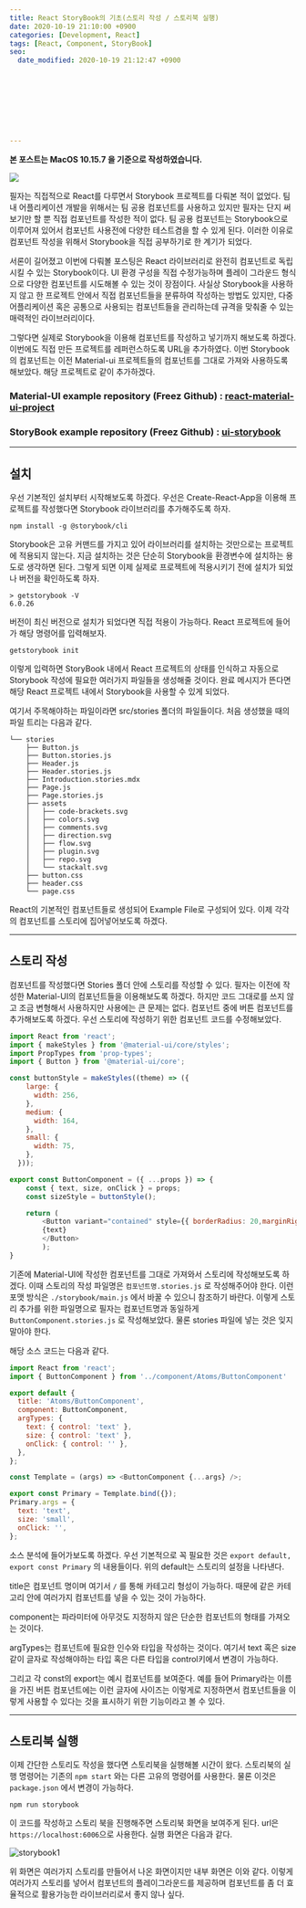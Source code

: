 ```yaml
---
title: React StoryBook의 기초(스토리 작성 / 스토리북 실행)
date: 2020-10-19 21:10:00 +0900
categories: [Development, React]
tags: [React, Component, StoryBook]
seo:
  date_modified: 2020-10-19 21:12:47 +0900









---
```


**본 포스트는 MacOS 10.15.7 을 기준으로 작성하였습니다.**

![](../../assets/img/2020_10_19_storybook/storybook0.jpg)

필자는 직접적으로 React를 다루면서 Storybook 프로젝트를 다뤄본 적이 없었다. 팀 내 어플리케이션 개발을 위해서는 팀 공용 컴포넌트를 사용하고 있지만 필자는 단지 써보기만 할 뿐 직접 컴포넌트를 작성한 적이 없다. 팀 공용 컴포넌트는 Storybook으로 이루어져 있어서 컴포넌트 사용전에 다양한 테스트겸을 할 수 있게 된다. 이러한 이유로 컴포넌트 작성을 위해서 Storybook을 직접 공부하기로 한 계기가 되었다.

서론이 길어졌고 이번에 다뤄볼 포스팅은 React 라이브러리로 완전히 컴포넌트로 독립시킬 수 있는 Storybook이다. UI 환경 구성을 직접 수정가능하며 플레이 그라운드 형식으로 다양한 컴포넌트를 시도해볼 수 있는 것이 장점이다. 사실상 Storybook을 사용하지 않고 한 프로젝트 안에서 직접 컴포넌트들을 분류하여 작성하는 방법도 있지만, 다중 어플리케이션 혹은 공통으로 사용되는 컴포넌트들을 관리하는데 규격을 맞춰줄 수 있는 매력적인 라이브러리이다.

그렇다면 실제로 Storybook을 이용해 컴포넌트를 작성하고 넣기까지 해보도록 하겠다. 이번에도 직접 만든 프로젝트를 레퍼런스하도록 URL을 추가하였다. 이번 Storybook의 컴포넌트는 이전 Material-ui 프로젝트들의 컴포넌트를 그대로 가져와 사용하도록 해보았다. 해당 프로젝트로 같이 추가하겠다.

### Material-UI example repository (Freez Github) : [react-material-ui-project](https://github.com/FREEZ2385/react-material-ui-project)

### StoryBook example repository (Freez Github) : [ui-storybook](https://github.com/FREEZ2385/ui-storybook)

-----

## 설치

우선 기본적인 설치부터 시작해보도록 하겠다. 우선은 Create-React-App을 이용해 프로젝트를 작성했다면 Storybook 라이브러리를 추가해주도록 하자.

```
npm install -g @storybook/cli
```

Storybook은 고유 커맨드를 가지고 있어 라이브러리를 설치하는 것만으로는 프로젝트에 적용되지 않는다. 지금 설치하는 것은 단순히 Storybook을 환경변수에 설치하는 용도로 생각하면 된다. 그렇게 되면 이제 실제로 프로젝트에 적용시키기 전에 설치가 되었나 버전을 확인하도록 하자.

```
> getstorybook -V
6.0.26
```

버전이 최신 버전으로 설치가 되었다면 직접 적용이 가능하다. React 프로젝트에 들어가 해당 명령어를 입력해보자.

```
getstorybook init
```

이렇게 입력하면 StoryBook 내에서 React 프로젝트의 상태를 인식하고 자동으로 Storybook 작성에 필요한 여러가지 파일들을 생성해줄 것이다. 완료 메시지가 뜬다면 해당 React 프로젝트 내에서 Storybook을 사용할 수 있게 되었다.

여기서 주목해야하는 파일이라면 src/stories 폴더의 파일들이다. 처음 생성했을 때의 파일 트리는 다음과 같다.

```
└── stories
    ├── Button.js
    ├── Button.stories.js
    ├── Header.js
    ├── Header.stories.js
    ├── Introduction.stories.mdx
    ├── Page.js
    ├── Page.stories.js
    ├── assets
    │   ├── code-brackets.svg
    │   ├── colors.svg
    │   ├── comments.svg
    │   ├── direction.svg
    │   ├── flow.svg
    │   ├── plugin.svg
    │   ├── repo.svg
    │   └── stackalt.svg
    ├── button.css
    ├── header.css
    └── page.css
```

React의 기본적인 컴포넌트들로 생성되어 Example File로 구성되어 있다. 이제 각각의 컴포넌트를 스토리에 집어넣어보도록 하겠다.

-----

## 스토리 작성

컴포넌트를 작성했다면 Stories 폴더 안에 스토리를 작성할 수 있다. 필자는 이전에 작성한 Material-UI의 컴포넌트들을 이용해보도록 하겠다. 하지만 코드 그대로를 쓰지 않고 조금 변형해서 사용하지만 사용에는 큰 문제는 없다. 컴포넌트 중에 버튼 컴포넌트를 추가해보도록 하겠다. 우선 스토리에 작성하기 위한 컴포넌트 코드를 수정해보았다.

```javascript
import React from 'react';
import { makeStyles } from '@material-ui/core/styles';
import PropTypes from 'prop-types';
import { Button } from '@material-ui/core';

const buttonStyle = makeStyles((theme) => ({
    large: {
      width: 256,
    },
    medium: {
      width: 164,
    },
    small: {
      width: 75,
    },
  }));

export const ButtonComponent = ({ ...props }) => {
    const { text, size, onClick } = props;
    const sizeStyle = buttonStyle();

    return (
        <Button variant="contained" style={{ borderRadius: 20,marginRight: 20, padding: '10px 5%',}} color="Secondary" className={sizeStyle[size]} onClick={onClick}>
        {text}
        </Button>
        );
}
```

 기존에 Material-UI에 작성한 컴포넌트를 그대로 가져와서 스토리에 작성해보도록 하겠다. 이때 스토리의 작성 파일명은 `컴포넌트명.stories.js` 로 작성해주어야 한다. 이런 포맷 방식은 `./storybook/main.js` 에서 바꿀 수 있으니 참조하기 바란다. 이렇게 스토리 추가를 위한 파일명으로 필자는 컴포넌트명과 동일하게 `ButtonComponent.stories.js` 로 작성해보았다. 물론 stories 파일에 넣는 것은 잊지 말아야 한다.

해당 소스 코드는 다음과 같다.

```javascript
import React from 'react';
import { ButtonComponent } from '../component/Atoms/ButtonComponent'

export default {
  title: 'Atoms/ButtonComponent',
  component: ButtonComponent,
  argTypes: {
    text: { control: 'text' },
    size: { control: 'text' },
    onClick: { control: '' },
  },
};

const Template = (args) => <ButtonComponent {...args} />;

export const Primary = Template.bind({});
Primary.args = {
  text: 'text',
  size: 'small',
  onClick: '',
};

```

소스 분석에 들어가보도록 하겠다. 우선 기본적으로 꼭 필요한 것은 `export default, export const Primary` 의 내용들이다. 위의 default는 스토리의 설정을 나타낸다. 

title은 컴포넌트 명이며 여기서 `/` 를 통해 카테고리 형성이 가능하다. 때문에 같은 카테고리 안에 여러가지 컴포넌트를 넣을 수 있는 것이 가능하다. 

component는 파라미터에 아무것도 지정하지 않은 단순한 컴포넌트의 형태를 가져오는 것이다. 

argTypes는 컴포넌트에 필요한 인수와 타입을 작성하는 것이다. 여기서 text 혹은 size 같이 글자로 작성해야하는 타입 혹은 다른 타입을 control키에서 변경이 가능하다.

그리고 각 const의 export는 예시 컴포넌트를 보여준다. 예를 들어 Primary라는 이름을 가진 버튼 컴포넌트에는 이런 글자에 사이즈는 이렇게로 지정하면서 컴포넌트들을 이렇게 사용할 수 있다는 것을 표시하기 위한 기능이라고 볼 수 있다.

-----

## 스토리북 실행

이제 간단한 스토리도 작성을 했다면 스토리북을 실행해볼 시간이 왔다. 스토리북의 실행 명령어는 기존의 `npm start` 와는 다른 고유의 명령어를 사용한다. 물론 이것은 `package.json` 에서 변경이 가능하다.

```
npm run storybook
```

이 코드를 작성하고 스토리 북을 진행해주면 스토리북 화면을 보여주게 된다. url은 `https://localhost:6006`으로 사용한다. 실행 화면은 다음과 같다.

![storybook1](../../assets/img/2020_10_19_storybook/storybook1.png)

위 화면은 여러가지 스토리를 만들어서 나온 화면이지만 내부 화면은 이와 같다. 이렇게 여러가지 스토리를 넣어서 컴포넌트의 플레이그라운드를 제공하며 컴포넌트를 좀 더 효율적으로 활용가능한 라이브러리로서 좋지 않나 싶다.
